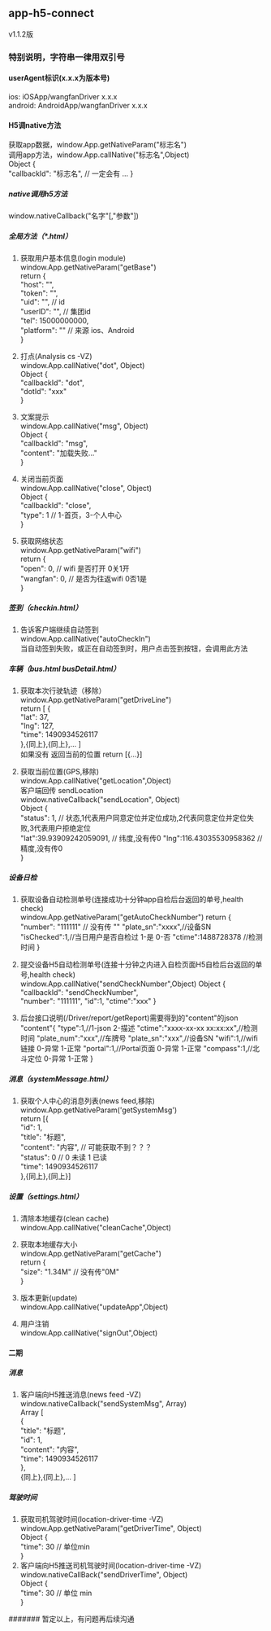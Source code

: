 ## app-h5-connect 	
v1.1.2版 	

### 特别说明，字符串一律用双引号 	

#### userAgent标识(x.x.x为版本号)    
ios: iOSApp/wangfanDriver x.x.x     
android: AndroidApp/wangfanDriver x.x.x     

#### H5调native方法 	
获取app数据，window.App.getNativeParam("标志名") 	
调用app方法，window.App.callNative("标志名",Object) 	
Object {    
    "callbackId": "标志名",     // 一定会有
    ...
} 

##### native调用h5方法 	
window.nativeCallback("名字"[,"参数"]) 	

##### 全局方法（*.html）  
1. 获取用户基本信息(login module)     
window.App.getNativeParam("getBase")     
return {    
    "host": "",      
    "token": "",    
    "uid": "",  // id   
    "userID": "",  // 集团id      
    "tel": 15000000000,  
    "platform": ""  // 来源 ios、Android   
}  

1. 打点(Analysis cs -VZ)     
window.App.callNative("dot", Object)  
Object {    
    "callbackId": "dot",    
    "dotId": "xxx"      
}   

1. 文案提示     
window.App.callNative("msg", Object)  
Object {    
    "callbackId": "msg",    
    "content": "加载失败..."      
}   
1. 关闭当前页面   
window.App.callNative("close", Object)     
Object {    
    "callbackId": "close",   
    "type": 1   // 1-首页，3-个人中心      
}   
1. 获取网络状态   
window.App.getNativeParam("wifi")     
return {    
    "open":     0,  // wifi 是否打开  0关1开  
    "wangfan":  0,  // 是否为往返wifi 0否1是   
}   

##### 签到（checkin.html）    
1. 告诉客户端继续自动签到  
window.App.callNative("autoCheckIn")     
当自动签到失败，或正在自动签到时，用户点击签到按钮，会调用此方法 

##### 车辆（bus.html busDetail.html）   
1. 获取本次行驶轨迹（移除）     
window.App.getNativeParam("getDriveLine")     
return [
    {   
        "lat": 37,  
        "lng": 127,     
        "time": 1490934526117   
    },{同上},{同上},...
]   
如果没有 返回当前的位置 return [{...}]

1. 获取当前位置(GPS,移除)   
window.App.callNative("getLocation",Object)   
客户端回传  sendLocation   
window.nativeCallback("sendLocation", Object)    
Object {    
    "status": 1,    // 状态,1代表用户同意定位并定位成功,2代表同意定位并定位失败,3代表用户拒绝定位   
    "lat":39.93909242059091,  // 纬度,没有传0
    "lng":116.43035530958362 // 精度,没有传0  
}   
##### 设备日检

1. 获取设备自动检测单号(连接成功十分钟app自检后台返回的单号,health check)   
window.App.getNativeParam("getAutoCheckNumber") 
return {    
    "number": "111111" // 没有传 ""
    "plate_sn":"xxxx",//设备SN
    "isChecked":1,//当日用户是否自检过 1-是 0-否
    "ctime":1488728378 //检测时间
}   

1. 提交设备H5自动检测单号(连接十分钟之内进入自检页面H5自检后台返回的单号,health check)   
window.App.callNative("sendCheckNumber",Object) 
Object {    
    "callbackId": "sendCheckNumber",    
    "number": "111111",
    "id":1,
    "ctime":"xxx"
}   
1. 后台接口说明(/Driver/report/getReport)需要得到的"content"的json
"content"{
    "type":1,//1-json 2-描述
    "ctime":"xxxx-xx-xx xx:xx:xx",//检测时间
    "plate_num":"xxx",//车牌号
    "plate_sn":"xxx",//设备SN
    "wifi":1,//wifi链接 0-异常 1-正常
    "portal":1,//Portal页面 0-异常 1-正常
    "compass":1,//北斗定位 0-异常 1-正常
}
##### 消息（systemMessage.html）    
1. 获取个人中心的消息列表(news feed,移除)  
window.App.getNativeParam('getSystemMsg')   
return [{   
    "id": 1,    
    "title": "标题",  
    "content": "内容",  // 可能获取不到？？？      
    "status": 0 // 0 未读 1 已读    
    "time": 1490934526117       
},{同上},{同上}]    


##### 设置（settings.html）     
1. 清除本地缓存(clean cache)  
window.App.callNative("cleanCache",Object)    

1. 获取本地缓存大小     
window.App.getNativeParam("getCache")    
return {    
    "size": "1.34M"    // 没有传"0M"     
}   

1. 版本更新(update)     
window.App.callNative("updateApp",Object)     
        
1. 用户注销     
window.App.callNative("signOut",Object)   

#### 二期  
##### 消息    
1. 客户端向H5推送消息(news feed -VZ)   
window.nativeCallback("sendSystemMsg", Array)  
Array [     
    {   
        "title": "标题",  
        "id": 1,    
        "content": "内容",    
        "time": 1490934526117   
    },  
    {同上},{同上},...
]   

##### 驾驶时间  
1. 获取司机驾驶时间(location-driver-time -VZ)   
window.App.getNativeParam("getDriverTime", Object)   
Object {        
    "time": 30  // 单位min    
}   
1. 客户端向H5推送司机驾驶时间(location-driver-time -VZ)   
window.nativeCallBack("sendDriverTime", Object)     
Object {    
    "time": 30 // 单位 min    
}   




####### 暂定以上，有问题再后续沟通 	